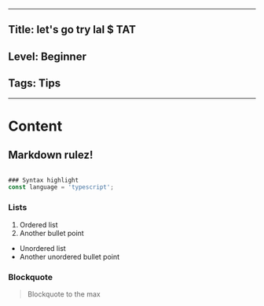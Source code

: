 
---

## __Title:__ let's go try lal $ TAT

## __Level:__ Beginner

## __Tags:__ Tips

---

# Content

## Markdown __rulez__!
```typescript

### Syntax highlight
const language = 'typescript';
```

### Lists
1. Ordered list
2. Another bullet point
  - Unordered list
  - Another unordered bullet point

### Blockquote
> Blockquote to the max


